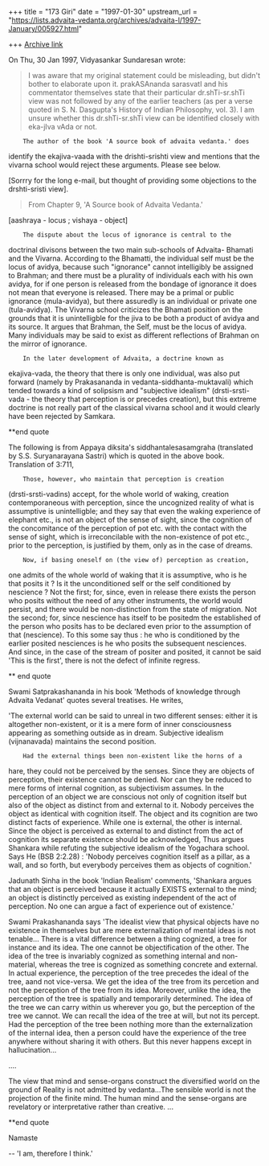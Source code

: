 +++
title = "173 Giri"
date = "1997-01-30"
upstream_url = "https://lists.advaita-vedanta.org/archives/advaita-l/1997-January/005927.html"

+++
[Archive link](https://lists.advaita-vedanta.org/archives/advaita-l/1997-January/005927.html)

On Thu, 30 Jan 1997, Vidyasankar Sundaresan wrote:

> I was aware that my original statement could be misleading, but didn't
> bother to elaborate upon it. prakASAnanda sarasvatI and his commentator
> themselves state that their particular dr.shTi-sr.shTi view was not
> followed by any of the earlier teachers (as per a verse quoted in S. N.
> Dasgupta's History of Indian Philosophy, vol. 3). I am unsure whether this
> dr.shTi-sr.shTi view can be identified closely with eka-jIva vAda or not.

        The author of the book 'A source book of advaita vedanta.' does
identify the ekajiva-vaada with the drishti-srishti view and mentions
that the vivarna school would reject these arguments. Please see below.

[Sorrry for the long e-mail, but thought of providing some objections to
the drshti-sristi view].

>From Chapter 9, 'A Source book of Advaita Vedanta.'

[aashraya - locus ; vishaya - object]

        The dispute about the locus of ignorance is central to the
doctrinal divisons between the two main sub-schools of Advaita- Bhamati
and the Vivarna. According to the Bhamatti, the individual self must be
the locus of avidya, because such "ignorance" cannot intelligibly be
assigned to Brahman; and there must be a plurality of individuals each
with his own avidya, for if one person is released from the bondage of
ignorance it does not mean that everyone is released. There may be a
primal or public ignorance (mula-avidya), but there assuredly is an
individual or private one (tula-avidya). The Vivarna school criticizes
the Bhamati position on the grounds that it is unintelligble for the jiva
to be both a product of avidya and its source. It argues that Brahman,
the Self, must be the locus of avidya. Many individuals may be said to
exist as different reflections of Brahman on the mirror of ignorance.

        In the later development of Advaita, a doctrine known as
ekajiva-vada, the theory that there is only one individual, was also put
forward (namely by Prakasananda in vedanta-siddhanta-muktavali) which
tended towards a kind of solipsism and "subjective idealism"
(drsti-srsti-vada - the theory that perception is or precedes creation),
but this extreme doctrine is not really part of the classical vivarna
school and it would clearly have been rejected by Samkara.

**end quote

The following is from Appaya diksita's siddhantalesasamgraha (translated
by S.S. Suryanarayana Sastri) which is quoted in the above book.
Translation of 3:711,

        Those, however, who maintain that perception is creation
(drsti-srsti-vadins) accept, for the whole world of waking, creation
contemporaneous with perception, since the uncognized reality of what is
assumptive is unintelligble; and they say that even the waking experience
of elephant etc., is not an object of the sense of sight, since the
cognition of the concomitance of the perception of pot etc. with the
contact with the sense of sight, which is irreconcilable with the
non-existence of pot etc., prior to the perception, is justified by them,
only as in the case of dreams.

        Now, if basing oneself on (the view of) perception as creation,
one admits of the whole world of waking that it is assumptive, who is he
that posits it ? Is it the unconditioned self or the self conditioned by
nescience ? Not the first; for, since, even in release there exists the
person who posits without the need of any other instruments, the world
would persist, and there would be non-distinction from the state of
migration. Not the second; for, since nescience has itself to be positedm
the established of the person who posits has to be declared even prior to
the assumption of that (nescience).
        To this some say thus : he who is conditioned by the earlier
posited nesciences is he who posits the subsequent nesciences. And since,
in the case of the stream of positer and posited, it cannot be said
'This is the first', there is not the defect of infinite regress.

** end quote

Swami Satprakashananda in his book 'Methods of knowledge through Advaita
Vedanat' quotes several treatises. He writes,

'The external world can be said to unreal in two different senses: either
it is altogether non-existent, or it is a mere form of inner
consciousness appearing as something outside as in dream. Subjective
idealism (vijnanavada) maintains the second position.

        Had the external things been non-existent like the horns of a
hare, they could not be perceived by the senses. Since they are objects
of perception, their existence cannot be denied. Nor can they be reduced
to mere forms of internal cognition, as subjectivism assumes. In the
perception of an object we are conscious not only of cognition itself but
also of the object as distinct from and external to it. Nobody perceives
the object as identical with cognition itself. The object and its
cognition are two distinct facts of experience. While one is external,
the other is internal. Since the object is perceived as external to and
distinct from the act of cognition its separate existence should be
acknowledged, Thus argues Shankara while refuting the subjective idealism
of the Yogachara school. Says He (BSB 2:2.28) : 'Nobody perceives
cognition itself as a pillar, as a wall, and so forth, but everybody
perceives them as objects of cognition.'

Jadunath Sinha in the book 'Indian Realism' comments,
'Shankara argues that an object is perceived because it actually EXISTS
external to the mind; an object is distinctly perceived as existing
independent of the act of perception. No one can argue a fact of
experience out of existence.'

Swami Prakashananda says
'The idealist view that physical objects have no existence in themselves
but are mere externalization of mental ideas is not tenable...
There is a vital difference between a thing cognized, a tree for instance
and its idea. The one cannot be objectification of the other. The idea of
the tree is invariably cognized as something internal and non-material,
whereas the tree is cognized as something concrete and external. In
actual experience, the perception of the tree precedes the ideal of the
tree, aand not vice-versa. We get the idea of the tree from its percetion
and not the perception of the tree from its idea. Moreover, unlike the
idea, the perception of the tree is spatially and temporarily determined.
The idea of the tree we can carry within us wherever you go, but the
perception of the tree we cannot. We can recall the idea of the tree at
will, but not its percept. Had the perception of the tree been nothing
more than the externalization of the internal idea, then a person could
have the experience of the tree anywhere without sharing it with others.
But this never happens except in hallucination...

....

The view that mind and sense-organs construct the diversified world on
the ground of Reality is not admitted by vedanta...The sensible world is
not the projection of the finite mind. The human mind and the
sense-organs are revelatory or interpretative rather than creative. ...

**end quote

Namaste

--
'I am, therefore I think.'




